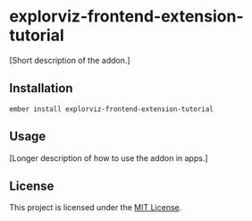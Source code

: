 explorviz-frontend-extension-tutorial
==============================================================================

[Short description of the addon.]

Installation
------------------------------------------------------------------------------

```
ember install explorviz-frontend-extension-tutorial
```


Usage
------------------------------------------------------------------------------

[Longer description of how to use the addon in apps.]


License
------------------------------------------------------------------------------

This project is licensed under the [MIT License](LICENSE.md).
